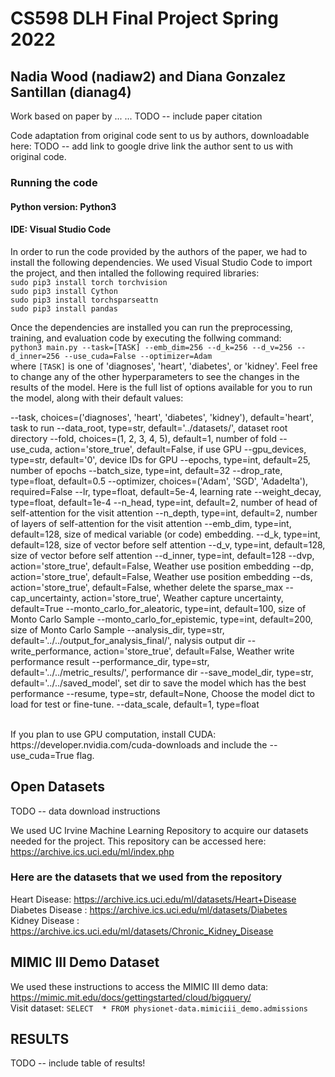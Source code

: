 # CS598 DLH Final Project Spring 2022
## Nadia Wood (nadiaw2) and Diana Gonzalez Santillan (dianag4)

Work based on paper by ... ... 
TODO -- include paper citation

Code adaptation from original code sent to us by authors, downloadable here:
TODO -- add link to google drive link the author sent to us with original code.

### Running the code

#### Python version: Python3 
#### IDE: Visual Studio Code 
In order to run the code provided by the authors of the paper, we had to install the following dependencies. 
We used Visual Studio Code to import the project, and then intalled the following required libraries:
<br>
  `sudo pip3 install torch torchvision`
<br>
  `sudo pip3 install Cython`
<br>
  `sudo pip3 install torchsparseattn`
<br>
  `sudo pip3 install pandas`

Once the dependencies are installed you can run the preprocessing, training, and evaluation code by executing the follwing command:
<br>
`python3 main.py --task=[TASK] --emb_dim=256 --d_k=256 --d_v=256 --d_inner=256 --use_cuda=False --optimizer=Adam`
<br>
where `[TASK]` is one of 'diagnoses', 'heart', 'diabetes', or 'kidney'. Feel free to change any of the other hyperparameters to see the changes in the results of the model. Here is the full list of options available for you to run the model, along with their default values:

--task, choices=('diagnoses', 'heart', 'diabetes', 'kidney'), default='heart', task to run
--data_root, type=str, default='../datasets/', dataset root directory
--fold, choices=(1, 2, 3, 4, 5), default=1, number of fold
--use_cuda, action='store_true', default=False, if use GPU
--gpu_devices, type=str, default='0', device IDs for GPU
--epochs, type=int, default=25, number of epochs
--batch_size, type=int, default=32
--drop_rate, type=float, default=0.5
--optimizer, choices=('Adam', 'SGD', 'Adadelta'), required=False
--lr, type=float, default=5e-4, learning rate
--weight_decay, type=float, default=1e-4
--n_head, type=int, default=2, number of head of self-attention for the visit attention
--n_depth, type=int, default=2, number of layers of self-attention for the visit attention
--emb_dim, type=int, default=128, size of medical variable (or code) embedding.
--d_k, type=int, default=128, size of vector before self attention
--d_v, type=int, default=128, size of vector before self attention
--d_inner, type=int, default=128
--dvp, action='store_true', default=False, Weather use position embedding
--dp, action='store_true', default=False, Weather use position embedding
--ds, action='store_true', default=False, whether delete the sparse_max
--cap_uncertainty, action='store_true', Weather capture uncertainty, default=True
--monto_carlo_for_aleatoric, type=int, default=100, size of Monto Carlo Sample
--monto_carlo_for_epistemic, type=int, default=200, size of Monto Carlo Sample
--analysis_dir, type=str, default='../../output_for_analysis_final/', nalysis output dir
--write_performance, action='store_true', default=False, Weather write performance result
--performance_dir, type=str, default='../../metric_results/', performance dir
--save_model_dir, type=str, default='../../saved_model', set dir to save the model which has the best performance
--resume, type=str, default=None, Choose the model dict to load for test or fine-tune.
--data_scale, default=1, type=float

<br>
If you plan to use GPU computation, install CUDA: https://developer.nvidia.com/cuda-downloads and include the --use_cuda=True flag.

## Open Datasets

TODO -- data download instructions

We used UC Irvine Machine Learning Repository to acquire our datasets needed for the project. This repository can be accessed here: https://archive.ics.uci.edu/ml/index.php

### Here are the datasets that we used from the repository

Heart Disease: https://archive.ics.uci.edu/ml/datasets/Heart+Disease <br>
Diabetes Disease : https://archive.ics.uci.edu/ml/datasets/Diabetes <br>
Kidney Disease : https://archive.ics.uci.edu/ml/datasets/Chronic_Kidney_Disease

## MIMIC III Demo Dataset
We used these instructions to access the MIMIC III demo data: https://mimic.mit.edu/docs/gettingstarted/cloud/bigquery/ <br>
Visit dataset: `SELECT  * FROM physionet-data.mimiciii_demo.admissions`

## RESULTS

TODO -- include table of results!
